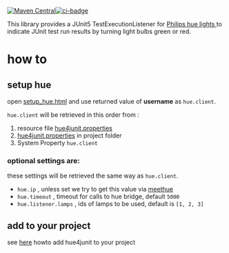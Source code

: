 [![Maven Central](https://img.shields.io/maven-central/v/de.klosebrothers.hue/hue4junit.svg?label=Maven%20Central)](https://search.maven.org/search?q=g:%22de.klosebrothers.hue%22%20AND%20a:%22hue4junit%22)[![ci-badge]][ci-actions]

This library provides a JUnit5 TestExecutionListener for [Philips hue lights ](https://www2.meethue.com/en-us) to indicate JUnit test run results by turning light bulbs green or red.

# how to
## setup hue
open [setup_hue.html](http://htmlpreview.github.io/?https://github.com/mklose/hue4junit/blob/master/setup_hue.html) and use returned value of __username__ as `hue.client`.

`hue.client` will be retrieved in this order from :
 1. resource file [hue4junit.properties](src/test/resources/hue4junit.properties)
 1. [hue4junit.properties](hue4junit.properties) in project folder
 1. System Property `hue.client`
 
 ### optional settings are:
 these settings will be retrieved the same way as `hue.client`. 
  - `hue.ip` , unless set we try to get this value via [meethue](https://www.meethue.com/api/nupnp)
  - `hue.timeout` , timeout for calls to hue bridge, default `5000`
  - `hue.listener.lamps` , ids of lamps to be used, default is  `[1, 2, 3]`

## add to your project

see [here](https://github.com/swkBerlin/kata-bootstraps/tree/master/java/hue4j5) howto add hue4junit to your project

[ci-badge]: https://github.com/mklose/hue4junit/workflows/CI/badge.svg "CI build status"
[ci-actions]: https://github.com/mklose/hue4junit/actions